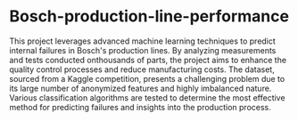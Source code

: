 # Bosch-production-line-performance
This project leverages advanced machine learning techniques to predict internal failures in Bosch's production lines. By analyzing measurements and tests conducted onthousands of parts, the project aims to enhance the quality control processes and reduce manufacturing costs. The dataset, sourced from a Kaggle competition, presents a challenging problem due to its large number of anonymized features and highly imbalanced nature. Various classification algorithms are tested to determine the most effective method for predicting failures and insights into the production process.
